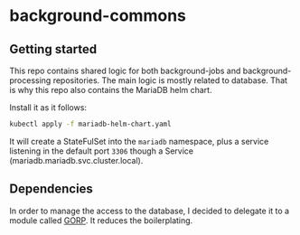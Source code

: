 # background-commons

## Getting started

This repo contains shared logic for both background-jobs and background-processing repositories. The main logic is mostly related to database. That is why this repo also contains the MariaDB helm chart.

Install it as it follows:

```bash
kubectl apply -f mariadb-helm-chart.yaml
```

It will create a StateFulSet into the `mariadb` namespace, plus a service listening in the default port `3306` though a Service (mariadb.mariadb.svc.cluster.local).

## Dependencies

In order to manage the access to the database, I decided to delegate it to a module called [GORP](https://github.com/go-gorp/gorp). It reduces the boilerplating.
